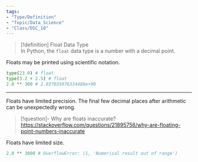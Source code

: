 ```yaml
---  
tags:  
- "Type/Definition"  
- "Topic/Data_Science"  
- "Class/DSC_10"  
---  
```

  
> [!definition] Float Data Type  
> In Python, the `float` data type is a number with a decimal point.  
  
Floats may be printed using scientific notation.  
  
```python  
type(23.0) # float  
type(3.2 + 2.5) # float  
2.0 ** 300 # 2.037035976334486e+90  
```  
  
---  
  
Floats have limited precision. The final few decimal places after arithmetic can be unexpectedly wrong.  
> [!question]- Why are floats inaccurate?  
> https://stackoverflow.com/questions/21895756/why-are-floating-point-numbers-inaccurate  
  
Floats have limited size.  
```python  
2.0 ** 3000 # OverflowError: (1, 'Numerical result out of range')  
```  
